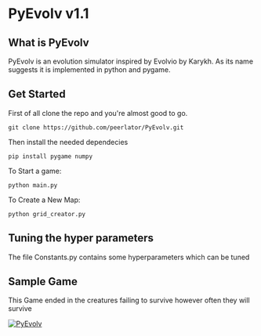 # PyEvolv v1.1

## What is PyEvolv
PyEvolv is an evolution simulator inspired by Evolvio by Karykh. As its name suggests it is implemented in python and pygame.

## Get Started
First of all clone the repo and you're almost good to go.
```
git clone https://github.com/peerlator/PyEvolv.git
```

Then install the needed dependecies
```
pip install pygame numpy
```

To Start a game:
``` 
python main.py
```

To Create a New Map:
``` 
python grid_creator.py
```

## Tuning the hyper parameters
The file Constants.py contains some hyperparameters which can be tuned

## Sample Game
This Game ended in the creatures failing to survive however often they will survive

[![PyEvolv](https://img.youtube.com/vi/LZo5Hpl4gbI/0.jpg)](https://www.youtube.com/watch?v=LZo5Hpl4gbI)
